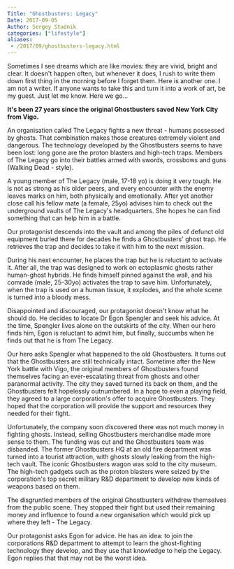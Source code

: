 ```yaml
---
Title: "Ghostbusters: Legacy"
Date: 2017-09-05
Author: Sergey Stadnik
categories: ["lifestyle"]
aliases:
 - /2017/09/ghostbusters-legacy.html
---
```


Sometimes I see dreams which are like movies: they are vivid, bright and clear. It doesn't happen often, but whenever it does, I rush to write them down first thing in the morning before I forget them.
Here is another one. I am not a writer. If anyone wants to take this and turn it into a work of art, be my guest. Just let me know.
Here we go...

**It's been 27 years since the original Ghostbusters saved New York City from Vigo.**
<!-- more -->

An organisation called The Legacy fights a new threat - humans possessed by ghosts. That combination makes those creatures extremely violent and dangerous. The technology developed by the Ghostbusters seems to have been lost: long gone are the proton blasters and high-tech traps. Members of The Legacy go into their battles armed with swords, crossbows and guns (Walking Dead - style).

A young member of The Legacy (male, 17-18 yo) is doing it very tough. He is not as strong as his older peers, and every encounter with the enemy leaves marks on him, both physically and emotionally. After yet another close call his fellow mate (a female, 25yo) advises him to check out the underground vaults of The Legacy's headquarters. She hopes he can find something that can help him in a battle.

Our protagonist descends into the vault and among the piles of defunct old equipment buried there for decades he finds a Ghostbusters' ghost trap. He retrieves the trap and decides to take it with him to the next mission.

During his next encounter, he places the trap but he is reluctant to activate it. After all, the trap was designed to work on ectoplasmic ghosts rather human-ghost hybrids. He finds himself pinned against the wall, and his comrade (male, 25-30yo) activates the trap to save him. Unfortunately, when the trap is used on a human tissue, it explodes, and the whole scene is turned into a bloody mess.

Disappointed and discouraged, our protagonist doesn't know what he should do. He decides to locate Dr Egon Spengler and seek his advice. At the time, Spengler lives alone on the outskirts of the city. When our hero finds him, Egon is reluctant to admit him, but finally, succumbs when he finds out that he is from The Legacy.

Our hero asks Spengler what happened to the old Ghostbusters. It turns out that the Ghostbusters are still technically intact. Sometime after the New York battle with Vigo, the original members of Ghostbusters found themselves facing an ever-escalating threat from ghosts and other paranormal activity. The city they saved turned its back on them, and the Ghostbusters felt hopelessly outnumbered. In a hope to even a playing field, they agreed to a large corporation's offer to acquire Ghostbusters. They hoped that the corporation will provide the support and resources they needed for their fight.

Unfortunately, the company soon discovered there was not much money in fighting ghosts. Instead, selling Ghostbusters merchandise made more sense to them. The funding was cut and the Ghostbusters team was disbanded. The former Ghostbusters HQ at an old fire department was turned into a tourist attraction, with ghosts slowly leaking from the high-tech vault. The iconic Ghostbusters wagon was sold to the city museum. The high-tech gadgets such as the proton blasters were seized by the corporation's top secret military R&D department to develop new kinds of weapons based on them.

The disgruntled members of the original Ghostbusters withdrew themselves from the public scene. They stopped their fight but used their remaining money and influence to found a new organisation which would pick up where they left - The Legacy.

Our protagonist asks Egon for advice. He has an idea: to join the corporations R&D department to attempt to learn the ghost-fighting technology they develop, and they use that knowledge to help the Legacy.
Egon replies that that may not be the worst idea.